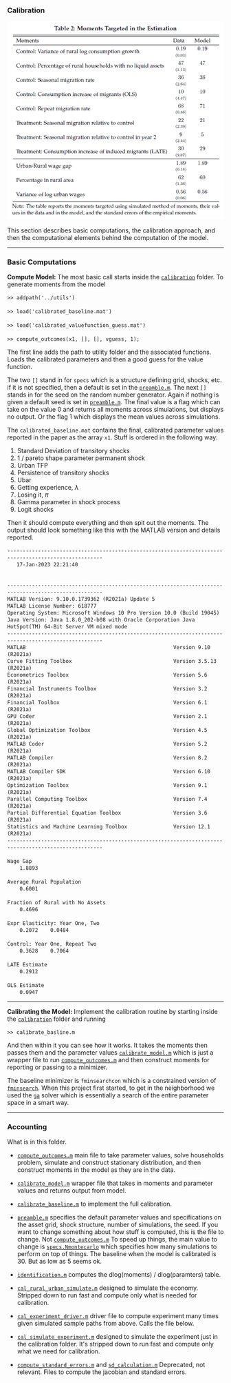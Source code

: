 ### Calibration

<p align="center">
<img src="../figures/table-2-calibration.png">
</p>


This section describes basic computations, the calibration approach, and then the computational elements behind the computation of the model.

---

### Basic Computations

**Compute Model:** The most basic call starts inside the [``calibration``](../calibration) folder. To generate moments from the model

```
>> addpath('../utils')

>> load('calibrated_baseline.mat')

>> load('calibrated_valuefunction_guess.mat')

>> compute_outcomes(x1, [], [], vguess, 1);
```
The first line adds the path to utility folder and the associated functions. Loads the calibrated parameters and then a good guess for the value function.

The two ``[]`` stand in for ``specs`` which is a structure defining grid, shocks, etc. if it is not specified, then a default is set in the [``preamble.m``](./preamble.m). The next ``[]`` stands in for the seed on the random number generator. Again if nothing is given a default seed is set in [``preamble.m``](./preamble.m). The  final value is a flag which can take on the value 0 and returns all moments across simulations, but displays no output. Or the flag 1 which displays the mean values across simulations.

The ``calibrated_baseline.mat`` contains the final, calibrated parameter values reported in the paper as the array ``x1``. Stuff is ordered in the following way:

1. Standard Deviation of transitory shocks
2. 1 / pareto shape parameter permanent shock
3. Urban TFP
4. Persistence of transitory shocks
5. Ubar
6. Getting experience, $\lambda$
7. Losing it, $\pi$
8. Gamma parameter in shock process
9. Logit shocks


Then it should compute everything and then spit out the moments. The output should look something like this with the MATLAB version and details reported.

```
-----------------------------------------------------------------------------------------------------
   17-Jan-2023 22:21:40

 
-----------------------------------------------------------------------------------------------------
MATLAB Version: 9.10.0.1739362 (R2021a) Update 5
MATLAB License Number: 618777
Operating System: Microsoft Windows 10 Pro Version 10.0 (Build 19045)
Java Version: Java 1.8.0_202-b08 with Oracle Corporation Java HotSpot(TM) 64-Bit Server VM mixed mode
-----------------------------------------------------------------------------------------------------
MATLAB                                                Version 9.10        (R2021a)
Curve Fitting Toolbox                                 Version 3.5.13      (R2021a)
Econometrics Toolbox                                  Version 5.6         (R2021a)
Financial Instruments Toolbox                         Version 3.2         (R2021a)
Financial Toolbox                                     Version 6.1         (R2021a)
GPU Coder                                             Version 2.1         (R2021a)
Global Optimization Toolbox                           Version 4.5         (R2021a)
MATLAB Coder                                          Version 5.2         (R2021a)
MATLAB Compiler                                       Version 8.2         (R2021a)
MATLAB Compiler SDK                                   Version 6.10        (R2021a)
Optimization Toolbox                                  Version 9.1         (R2021a)
Parallel Computing Toolbox                            Version 7.4         (R2021a)
Partial Differential Equation Toolbox                 Version 3.6         (R2021a)
Statistics and Machine Learning Toolbox               Version 12.1        (R2021a)
-----------------------------------------------------------------------------------------------------
 
Wage Gap
    1.8893

Average Rural Population
    0.6001

Fraction of Rural with No Assets
    0.4696

Expr Elasticity: Year One, Two
    0.2072    0.0484

Control: Year One, Repeat Two
    0.3628    0.7064

LATE Estimate
    0.2912

OLS Estimate
    0.0947
```

---

**Calibrating the Model:** Implement the calibration routine by starting inside the [``calibration``](../calibration) folder and running
```
>> calibrate_basline.m
```
And then within it you can see how it works. It takes the moments then passes them and the parameter values [``calibrate_model.m``](../calibrate_model.m) which is just a wrapper file to run [``compute_outcomes.m``](../compute_outcomes.m) and then construct moments for reporting or passing to a minimizer.

The baseline minimizer is ``fminsearchcon`` which is a constrained version of [``fminsearch``](https://www.mathworks.com/help/matlab/ref/fminsearch.html).  When this project first started, to get in the neighborhood we used the [``ga``](https://www.mathworks.com/help/gads/ga.html) solver which is essentially a search of the entire parameter space in a smart way.

---

### Accounting

What is in this folder.

- [``compute_outcomes.m``](./compute_outcomes.m) main file to take parameter values, solve households problem, simulate and construct stationary distribution, and then construct moments in the model as they are in the data.

- [``calibrate_model.m``](./calibrate_model.m) wrapper file that takes in moments and parameter values and returns output from model.

- [``calibrate_baseline.m``](./calibrate_baseline.m) to implement the full calibration.

- [``preamble.m``](./preamble.m) specifies the default parameter values and specifications on the asset grid, shock structure, number of simulations, the seed. If you want to change something about how stuff is computed, this is the file to change. Not [``compute_outcomes.m``](./compute_outcomes.m) To speed up things, the main value to change is [``specs.Nmontecarlo``](https://github.com/mwaugh0328/final_migration/blob/bfafac24e1fcb9ee0ccd8122d412a053e69cc210/calibration/preamble.m#L68) which specifies how many simulations to perform on top of things. The baseline when the model is calibrated is 30. But as low as 5 seems ok.

- [``identification.m``](./identification.m) computes the dlog(moments) / dlog(paramters) table.

- [``cal_rural_urban_simulate.m``](./cal_rural_urban_simulate.m) designed to simulate the economy. Stripped down to run fast and compute only what is needed for calibration.

- [``cal_experiment_driver.m``](./cal_experiment_driver.m) driver file to compute experiment many times given simulated sample paths from above. Calls the file below.

- [``cal_simulate_experiment.m``](./cal_simulate_experiment.m) designed to simulate the experiment just in the calibration folder. It's stripped down to run fast and compute only what we need for calibration.

- [``compute_standard_errors.m``](./compute_standard_errors.m) and [``sd_calculation.m``](./sd_calculation.m) Deprecated, not relevant. Files to compute the jacobian and standard errors.  
